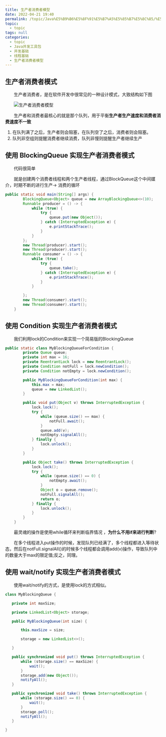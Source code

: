 ```yaml
---
title: 生产者消费者模型
date: 2022-04-21 19:40
permalink: /topic/Java%E5%B9%B6%E5%8F%91%E5%B7%A5%E5%85%B7%E5%8C%85/%E5%B9%B6%E5%8F%91%E5%9F%BA%E7%A1%80/%E7%BA%BF%E7%A8%8B%E5%9F%BA%E7%A1%80/%E7%94%9F%E4%BA%A7%E8%80%85%E6%B6%88%E8%B4%B9%E8%80%85%E6%A8%A1%E5%9E%8B
topic: 
  - topic
tags: null
categories: 
  - topic
  - Java并发工具包
  - 并发基础
  - 线程基础
  - 生产者消费者模型
---
```

## 生产者消费者模式

　　生产者消费者，是在软件开发中很常见的一种设计模式，大致结构如下图

　　![生产者消费者模型](https://www.shiyitopo.tech/uPic/%E7%94%9F%E4%BA%A7%E8%80%85%E6%B6%88%E8%B4%B9%E8%80%85%E6%A8%A1%E5%9E%8B.png)

　　生产者和消费者最核心的就是那个队列，用于平衡**生产者生产速度和消费者消费速度不一致**

1. 在队列满了之后，生产者则会阻塞，在队列空了之后，消费者则会阻塞。
2. 队列非空组则提醒消费者继续消费，队列非慢则提醒生产者继续生产

## 使用 BlockingQueue 实现生产者消费者模式

　　代码很简单

　　就是创建两个消费者线程和两个生产者线程，通过BlockQueue这个中间媒介，时期不断的进行生产-> 消费的循环

```java
public static void main(String[] args) {
        BlockingQueue<Object> queue = new ArrayBlockingQueue<>(10);
        Runnable producer = () -> {
            while (true) {
                try {
                    queue.put(new Object());
                } catch (InterruptedException e) {
                    e.printStackTrace();
                }
            }
        };
        new Thread(producer).start();
        new Thread(producer).start();
        Runnable consumer = () -> {
            while (true) {
                try {
                    queue.take();
                } catch (InterruptedException e) {
                    e.printStackTrace();
                }
            }

        };
        new Thread(consumer).start();
        new Thread(consumer).start();
    }
```

## 使用 Condition 实现生产者消费者模式

　　我们利用lock的Condition来实现一个简易版的BlockingQueue

```java
public static class MyBlockingQueueForCondition {
        private Queue queue;
        private int max = 16;
        private ReentrantLock lock = new ReentrantLock();
        private Condition notFull = lock.newCondition();
        private Condition notEmpty = lock.newCondition();

        public MyBlockingQueueForCondition(int max) {
            this.max = max;
            queue = new LinkedList();
        }

        public void put(Object v) throws InterruptedException {
            lock.lock();
            try {
                while (queue.size() == max) {
                    notFull.await();
                }
                queue.add(v);
                notEmpty.signalAll();
            } finally {
                lock.unlock();
            }
        }

        public Object take() throws InterruptedException {
            lock.lock();
            try {
                while (queue.size() == 0) {
                    notEmpty.await();
                }
                Object o = queue.remove();
                notFull.signalAll();
                return o;
            } finally {
                lock.unlock();
            }
        }
    }
```

　　最灵魂的操作是使用while循环来判断临界情况 ，**为什么不用if来进行判断**?

　　在多个线程进入put操作的时候，发现队列已经满了，多个线程都进入等待状态，然后在notFull.signalAll()的时候多个线程都会调用add(v)操作，导致队列中的数量大于max的限定值;反之，同理。

## 使用 wait/notify 实现生产者消费者模式

　　使用wait/notify的方式，是使用lock的方式相似。

```java
class MyBlockingQueue {

   private int maxSize;

   private LinkedList<Object> storage;

   public MyBlockingQueue(int size) {

       this.maxSize = size;

       storage = new LinkedList<>();

   }

   public synchronized void put() throws InterruptedException {
       while (storage.size() == maxSize) {
           wait();
       }
       storage.add(new Object());
       notifyAll();
   }

   public synchronized void take() throws InterruptedException {
       while (storage.size() == 0) {
           wait();
       }
       storage.poll();
       notifyAll();
   }

}
```
